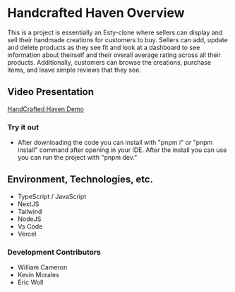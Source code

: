 # Handcrafted Haven Overview
This is a project is essentially an Esty-clone where sellers can display and sell their handmade creations for customers to buy.  Sellers can add, update and delete products as they see fit and look at a dashboard to see information about theirself and their overall average rating across all their products.  Additionally, customers can browse the creations, purchase items, and leave simple reviews that they see.

## Video Presentation
[HandCrafted Haven Demo](https://www.youtube.com/watch?v=_RhVSYRxAVI)

### Try it out
- After downloading the code you can install with "pnpm i" or "pnpm install" command after opening in your IDE.  After the install you can use you can run the project with "pnpm dev."

## Environment, Technologies, etc.
- TypeScript / JavaScript
- NextJS
- Tailwind
- NodeJS
- Vs Code
- Vercel


### Development Contributors 
- William Cameron
- Kevin Morales
- Eric Woll

